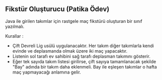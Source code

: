 ## Fikstür Oluşturucu (Patika Ödev)


Java ile girilen takımlar için rastgele maç fikstürü oluşturan bir sınıf yazılmalı.

Kurallar :
- Çift Devreli Lig usülü uygulanacaktır. Her takım diğer takımlarla kendi evinde ve deplasmanda olmak üzere iki maç yapacaktır.
- Listenin sol tarafı ev sahibini sağ tarafı deplasman takımını gösterir.
- Eğer tek sayıda takım listesi girilirse, çift sayıya tamamlanacak şekilde "Bay" adında bir takım daha eklenmeli. Bay ile eşleşen takımlar o hafta maç yapmayacağı anlamına gelir.
